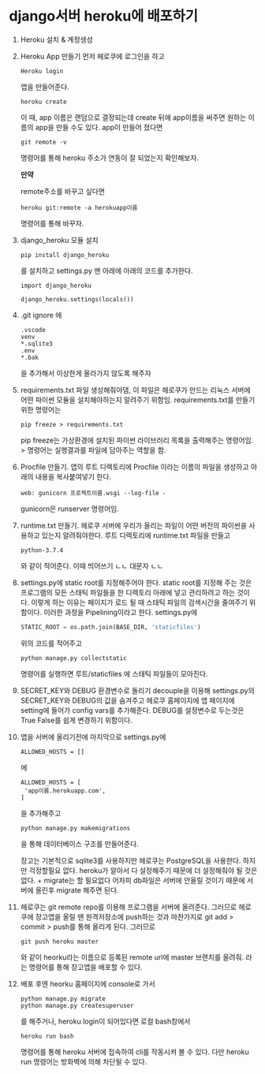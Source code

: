 # 	django서버 heroku에 배포하기

1. Heroku 설치 & 계정생성

2. Heroku App 만들기
   먼저 헤로쿠에 로그인을 하고

   ```shell
   Heroku login
   ```

   앱을 만들어준다.

   ```
   heroku create 
   ```

   이 때, app 이름은 랜덤으로 결정되는데 create 뒤에 app이름을 써주면 원하는 이름의 app을 만들 수도 있다.
   app이 만들어 졌다면

   ```shell
   git remote -v 
   ```

   명령어를 통해 heroku 주소가 연동이 잘 되었는지 확인해보자.
   

   **만약**

   remote주소를 바꾸고 싶다면 

   ```
   heroku git:remote -a herokuapp이름
   ```

   명령어를 통해 바꾸자.
   
3. django_heroku 모듈 설치

   ```
   pip install django_heroku
   ```

   를 설치하고 settings.py 맨 아래에 아래의 코드를 추가한다.

   ```
   import django_heroku
   
   django_heroku.settings(locals())
   ```

   

4. .git ignore 에 

   ```
   .vscode
   venv
   *.sqlite3
   .env
   *.bak
   ```

   을 추가해서 이상한게 올라가지 않도록 해주자

   

5. requirements.txt 파일 생성해줘야댐, 이 파일은 헤로쿠가 만드는 리눅스 서버에 어떤 파이썬 모듈을 설치해야하는지 알려주기 위함임. 
   requirements.txt를 만들기 위한 명령어는

   ```shell
   pip freeze > requirements.txt
   ```

   pip freeze는 가상환경에 설치된 파이썬 라이브러리 목록을 출력해주는 명령어임. > 명령어는 실행결과를 파일에 담아주는 역할을 함.

6. Procfile 만들기. 앱의 루트 디렉토리에 Procfile 이라는 이름의 파일을 생성하고 아래의 내용을 복사붙여넣기 한다.

   ```
   web: gunicorn 프로젝트이름.wsgi --log-file -
   ```

   gunicorn은 runserver 명령어임.

4. runtime.txt 만들기. 헤로쿠 서버에 우리가 올리는 파일이 어떤 버전의 파이썬을 사용하고 있는지 알려줘야한다. 루트 디렉토리에 runtime.txt 파일을 만들고

   ```
   python-3.7.4
   ```

   와 같이 적어준다. 이때 띄어쓰기 ㄴㄴ 대문자 ㄴㄴ

5. settings.py에 static root를 지정해주어야 한다. static root를 지정해 주는 것은 프로그램의 모든 스태틱 파일들을 한 디렉토리 아래에 넣고 관리하려고 하는 것이다. 이렇게 하는 이유는 페이지가 로드 될 때 스태틱 파일의 검색시간을 줄여주기 위함이다. 이러한 과정을 Pipelining이라고 한다.
   settings.py에 

   ```python
   STATIC_ROOT = os.path.join(BASE_DIR, 'staticfiles')
   ```

   위의 코드를 적어주고

   ```shell
   python manage.py collectstatic
   ```

   명령어를 실행하면 루트/staticfiles 에 스태틱 파일들이 모아진다.

6. SECRET_KEY와 DEBUG 환경변수로 돌리기 decouple을 이용해 settings.py의 SECRET_KEY와 DEBUG의 값을 숨겨주고 헤로쿠 홈페이지에 앱 페이지에 setting에 들어가 config vars를 추가해준다. DEBUG를 설정변수로 두는것은 True False를 쉽게 변경하기 위함이다.

7. 앱을 서버에 올리기전에 마지막으로 settings.py에 

   ```
   ALLOWED_HOSTS = []
   ```

   에 

   ```
   ALLOWED_HOSTS = [
   	'app이름.herokuapp.com',
   ]
   ```

   을 추가해주고

   ```shell
   python manage.py makemigrations
   ```

   을 통해 데이터베이스 구조를 만들어준다.

   장고는 기본적으로 sqlite3를 사용하지만 헤로쿠는 PostgreSQL을 사용한다. 하지만 걱정할필요 없다. heroku가 알아서 다 설정해주기 때문에 더 설정해줘야 될 것은 없다. + migrate는 할 필요없다 어차피 db파일은 서버에 안올릴 것이기 때문에 서버에 올린후 migrate 해주면 된다.
   
8. 헤로쿠는 git remote repo를 이용해 프로그램을 서버에 올려준다. 그러므로 헤로쿠에 장고앱을 올릴 땐  원격저장소에 push하는 것과 마찬가지로 git add > commit > push를 통해 올리게 된다. 그러므로

   ```shell
   git push heroku master
   ```

   와 같이 heorku라는 이름으로 등록된 remote url에 master 브랜치를 올려줘. 라는 명령어를 통해 장고앱을 배포할 수 있다.

9. 배포 후엔 heorku 홈페이지에 console로 가서

   ```
   python manage.py migrate
   python manage.py createsuperuser
   ```

    를 해주거나, heroku login이 되어있다면 로컬 bash창에서

   ```
   heroku run bash
   ```

   명령어를 통해 heroku 서버에 접속하여 cli를 작동시켜 볼 수 있다. 
   다만 heroku run 명령어는 방화벽에 의해 차단될 수 있다.



